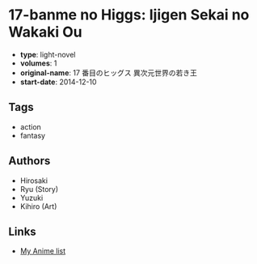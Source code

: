 # 17-banme no Higgs: Ijigen Sekai no Wakaki Ou

-   **type**: light-novel
-   **volumes**: 1
-   **original-name**: 17 番目のヒッグス 異次元世界の若き王
-   **start-date**: 2014-12-10

## Tags

-   action
-   fantasy

## Authors

-   Hirosaki
-   Ryu (Story)
-   Yuzuki
-   Kihiro (Art)

## Links

-   [My Anime list](https://myanimelist.net/manga/83517/17-banme_no_Higgs__Ijigen_Sekai_no_Wakaki_Ou)
